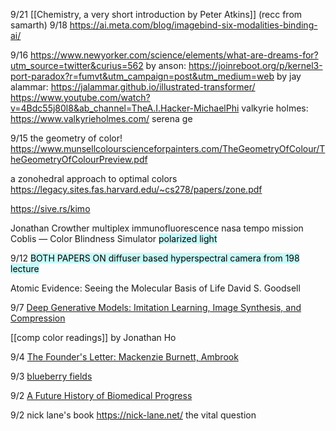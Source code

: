 9/21 [[Chemistry, a very short introduction by Peter Atkins]]  (recc from samarth)
9/18
https://ai.meta.com/blog/imagebind-six-modalities-binding-ai/

9/16
https://www.newyorker.com/science/elements/what-are-dreams-for?utm_source=twitter&curius=562
by anson: https://joinreboot.org/p/kernel3-port-paradox?r=fumvt&utm_campaign=post&utm_medium=web
by jay alammar: https://jalammar.github.io/illustrated-transformer/
https://www.youtube.com/watch?v=4Bdc55j80l8&ab_channel=TheA.I.Hacker-MichaelPhi
valkyrie holmes: https://www.valkyrieholmes.com/
serena ge

9/15
the geometry of color! https://www.munsellcolourscienceforpainters.com/TheGeometryOfColour/TheGeometryOfColourPreview.pdf

a zonohedral approach to optimal colors https://legacy.sites.fas.harvard.edu/~cs278/papers/zone.pdf


https://sive.rs/kimo

Jonathan Crowther
multiplex immunofluorescence
nasa tempo mission
Coblis —  Color Blindness Simulator
<mark style="background: #ABF7F7A6;">polarized light</mark>



9/12
<mark style="background: #ABF7F7A6;">BOTH PAPERS ON diffuser based hyperspectral camera from 198 lecture</mark>

Atomic Evidence: Seeing the Molecular Basis of Life David S. Goodsell

9/7 [Deep Generative Models: Imitation Learning, Image Synthesis, and Compression](https://www2.eecs.berkeley.edu/Pubs/TechRpts/2020/EECS-2020-67.pdf)

[[comp color readings]] by Jonathan Ho

9/4 [The Founder's Letter: Mackenzie Burnett, Ambrook](https://www.notboring.co/p/the-founders-letter-mackenzie-burnett)

9/3 [blueberry fields](https://ariellelok.com/sidepages/blogs/blueberryfields.html)

9/2 [A Future History of Biomedical Progress](https://markov.bio/biomedical-progress/)

9/2 nick lane's book https://nick-lane.net/ the vital question

